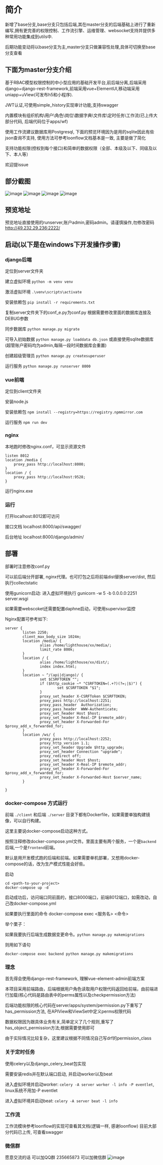 # 简介
新增了base分支,base分支只包括后端,其在master分支的后端基础上进行了重新编写,拥有更完善的权限控制、工作流引擎、运维管理、websocket支持并提供多种常用功能集成到utils中.

后期功能变动将以base分支为主,master分支只做兼容性处理,具体可切换至base分支查看

## 下面为master分支介绍
基于RBAC模型权限控制的中小型应用的基础开发平台,前后端分离,后端采用django+django-rest-framework,前端采用vue+ElementUI,移动端采用uniapp+uView(可发布h5和小程序).

JWT认证,可使用simple_history实现审计功能,支持swagger

内置模块有组织机构\用户\角色\岗位\数据字典\文件库\定时任务\工作流(已上传大部分代码, 后端代码位于apps/wf)

使用工作流建议数据库用Postgresql, 下面的预览环境因为是用的sqlite因此有些json查询不支持, 使用方法可参考loonflow文档基本是一致, 主要是做了简化

支持功能权限(控权到每个接口)和简单的数据权限（全部、本级及以下、同级及以下、本人等）

欢迎提issue


## 部分截图
![image](https://github.com/caoqianming/django-vue-admin/blob/master/img/ticket.png)
![image](https://github.com/caoqianming/django-vue-admin/blob/master/img/user.png)
![image](https://github.com/caoqianming/django-vue-admin/blob/master/img/dict.png)
![image](https://github.com/caoqianming/django-vue-admin/blob/master/img/task.png)

## 预览地址
预览地址直接使用的runserver,账户admin,密码admin。请谨慎操作,勿修改密码
<http://49.232.29.236:2222/>

## 启动(以下是在windows下开发操作步骤)


### django后端
定位到server文件夹

建立虚拟环境 `python -m venv venv`

激活虚拟环境 `.\venv\scripts\activate`

安装依赖包 `pip install -r requirements.txt`

复制server文件夹下的conf_e.py为conf.py
根据需要修改里面的数据库连接及DEBUG参数

同步数据库 `python manage.py migrate`

可导入初始数据 `python manage.py loaddata db.json` 或直接使用sqlite数据库(超管账户密码均为admin,每隔一段时间数据库会重置)

创建超级管理员 `python manage.py createsuperuser`

运行服务 `python manage.py runserver 8000` 

### vue前端
定位到client文件夹

安装node.js

安装依赖包 `npm install --registry=https://registry.npmmirror.com`

运行服务 `npm run dev` 

### nginx
本地跑时修改nginx.conf，可显示资源文件

```
listen 8012
location /media {
    proxy_pass http://localhost:8000;
}
location / {
    proxy_pass http://localhost:9528;
}
```

运行nginx.exe

### 运行
打开localhost:8012即可访问

接口文档 localhost:8000/api/swagger/

后台地址 localhost:8000/django/admin/

## 部署
部署时注意修改conf.py

可以前后端分开部署, nginx代理。也可打包之后将前端dist替换server/dist, 然后执行collectstatic

使用gunicorn启动: 进入虚拟环境执行 gunicorn -w 5 -b 0.0.0.0:2251 server.wsgi

如果需要webscoket还需要配置daphne启动，可使用supervisor监控

Nginx配置可参考如下:
```
server {
        listen 2250;
        client_max_body_size 1024m;
        location /media/ {
                alias /home/lighthouse/xx/media/;
                limit_rate 800k;
        }
        location / {
                alias /home/lighthouse/xx/dist/;
                index index.html;
        }
        location ~ ^/(api|django)/ {
                set $CSRFTOKEN "";
                if ($http_cookie ~* "CSRFTOKEN=(.+?)(?=;|$)") {
                        set $CSRFTOKEN "$1";
                }
                proxy_set_header X-CSRFToken $CSRFTOKEN;
                proxy_pass http://localhost:2251;
                proxy_pass_header  Authorization;
                proxy_pass_header  WWW-Authenticate;
                proxy_set_header Host $host;
                proxy_set_header X-Real-IP $remote_addr;
                proxy_set_header X-Forwarded-For $proxy_add_x_forwarded_for;
        }
        location /ws/ {
                proxy_pass http://localhost:2252;
                proxy_http_version 1.1;
                proxy_set_header Upgrade $http_upgrade;
                proxy_set_header Connection "upgrade";
                proxy_redirect off;
                proxy_set_header Host $host;
                proxy_set_header X-Real-IP $remote_addr;
                proxy_set_header X-Forwarded-For $proxy_add_x_forwarded_for;
                proxy_set_header X-Forwarded-Host $server_name;
        }

}
```

### docker-compose 方式运行

前端 `./client` 和后端 `./server` 目录下都有Dockerfile，如果需要单独构建镜像，可以自行构建。

这里主要说docker-compose启动这种方式。

按照注释修改docker-compose.yml文件。里面主要有两个服务，一个是`backend`后端,一个是`frontend`前端。

默认是用开发模式跑的后端和前端。如果需要单机部署，又想用docker-compose的话，改为生产模式性能会好些。


启动
```
cd <path-to-your-project>
docker-compose up -d
```

启动成功后，访问端口同前面的，接口8000端口，前端8012端口，如需改动，自己改docker-compose.yml

如果要执行里面的命令
docker-compose exec <服务名> <命令>

举个栗子：

如果我要执行后端生成数据变更命令。`python manage.py makemigrations`

则用如下语句

```
docker-compose exec backend python manage.py makemigrations
```

### 理念
首先得会使用django-rest-framework, 理解vue-element-admin前端方案

本项目采用前端路由，后端根据用户角色读取用户权限代码返回给前端，由前端进行加载(核心代码是路由表中的perms属性以及checkpermission方法)

后端功能权限的核心代码在server/apps/system/permission.py下重写了has_permission方法, 在APIView和ViewSet中定义perms权限代码

数据权限因为跟具体业务有关,简单定义了几个规则,重写了has_object_permission方法;根据需要使用即可

由于实际情况比较复杂，这里建议根据不同情况自己写drf的permission_class

### 关于定时任务
使用celery以及django_celery_beat包实现

需要安装redis并在默认端口启动, 并启动worker以及beat

进入虚拟环境并启动worker: `celery -A server worker -l info -P eventlet`, linux系统不用加-P eventlet

进入虚拟环境并启动beat: `celery -A server beat -l info`

### 工作流
工作流模块参考loonflow的实现可查看其文档(逻辑一样, 感谢loonflow)
目前大部分代码已上传, 可查看swagger

### 微信群
愿意交流的话
可以加QQ群 235665873
可以加微信群
![image](http://49.232.29.236:2222/media/wechat_group.jpg)
